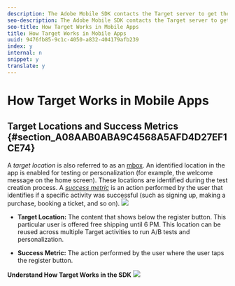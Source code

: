 ```yaml
---
description: The Adobe Mobile SDK contacts the Target server to get the content along with other data points to show the right experience to the user.
seo-description: The Adobe Mobile SDK contacts the Target server to get the content along with other data points to show the right experience to the user.
seo-title: How Target Works in Mobile Apps
title: How Target Works in Mobile Apps
uuid: 9476fb85-9c1c-4050-a832-404179afb239
index: y
internal: n
snippet: y
translate: y
---
```


# How Target Works in Mobile Apps


## Target Locations and Success Metrics {#section_A08AAB0ABA9C4568A5AFD4D27EF1CE74}

A *target location* is also referred to as an [mbox](c_mboxes.md#concept_85E01D9DD0B64BD3A138C2D3DB83BD57). An identified location in the app is enabled for testing or personalization (for example, the welcome message on the home screen). These locations are identified during the test creation process. 
A *[success metric](r_success_metrics.md#reference_D011575C85DA48E989A244593D9B9924)* is an action performed by the user that identifies if a specific activity was successful (such as signing up, making a purchase, booking a ticket, and so on). 
![](../graphics/mobile-target-location.png) 

* **Target Location:** The content that shows below the register button. This particular user is offered free shipping until 6 PM. This location can be reused across multiple Target activities to run A/B tests and personalization.

* **Success Metric:** The action performed by the user where the user taps the register button.

**Understand How Target Works in the SDK** 
![](../graphics/how-target-mobile-works.png) 
